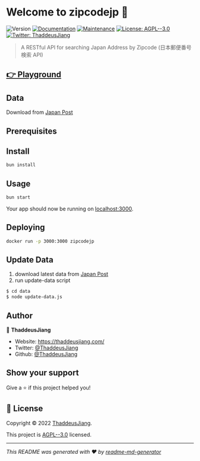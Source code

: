 # Welcome to zipcodejp 👋

![Version](https://img.shields.io/badge/version-0.1.0-blue.svg?cacheSeconds=2592000)
[![Documentation](https://img.shields.io/badge/documentation-yes-brightgreen.svg)](https://github.com/ThaddeusJiang/ZipcodeJP#readme)
[![Maintenance](https://img.shields.io/badge/Maintained%3F-yes-green.svg)](https://github.com/ThaddeusJiang/ZipcodeJP/graphs/commit-activity)
[![License: AGPL--3.0](https://img.shields.io/github/license/ThaddeusJiang/zipcodejp)](https://github.com/ThaddeusJiang/ZipcodeJP/blob/main/LICENSE)
[![Twitter: ThaddeusJiang](https://img.shields.io/twitter/follow/ThaddeusJiang.svg?style=social)](https://twitter.com/ThaddeusJiang)

> A RESTful API for searching Japan Address by Zipcode
> (日本郵便番号検索 API)

## [👉 Playground](https://zipcodejp.fly.dev)

## Data

Download from [Japan Post](https://www.post.japanpost.jp/zipcode/dl/kogaki-zip.html)

## Prerequisites



## Install

```sh
bun install
```

## Usage

```sh
bun start
```

Your app should now be running on [localhost:3000](http://localhost:3000/).

## Deploying

```sh
docker run -p 3000:3000 zipcodejp
```

## Update Data

1. download latest data from [Japan Post](https://www.post.japanpost.jp/zipcode/dl/kogaki-zip.html)
2. run update-data script

```sh
$ cd data
$ node update-data.js
```

## Author

👤 **ThaddeusJiang**

- Website: https://thaddeusjiang.com/
- Twitter: [@ThaddeusJiang](https://twitter.com/ThaddeusJiang)
- Github: [@ThaddeusJiang](https://github.com/ThaddeusJiang)

## Show your support

Give a ⭐️ if this project helped you!

## 📝 License

Copyright © 2022 [ThaddeusJiang](https://github.com/ThaddeusJiang).

This project is [AGPL--3.0](https://github.com/ThaddeusJiang/ZipcodeJP/blob/main/LICENSE) licensed.

---

_This README was generated with ❤️ by [readme-md-generator](https://github.com/kefranabg/readme-md-generator)_
